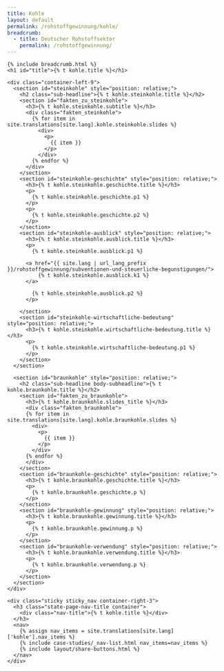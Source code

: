 ```yaml
---
title: Kohle
layout: default
permalink: /rohstoffgewinnung/kohle/
breadcrumb:
  - title: Deutscher Rohstoffsektor
    permalink: /rohstoffgewinnung/
---
```

<link rel="stylesheet" type="text/css" href="{{ site.baseurl_root }}/css/slick-theme.css"/>
<link rel="stylesheet" type="text/css" href="//cdn.jsdelivr.net/jquery.slick/1.6.0/slick.css"/>

<main class="container-page-wrapper layout-state-pages">
  <section class="container" style="position: relative;">

    {% include breadcrumb.html %}
    <h1 id="title">{% t kohle.title %}</h1>

    <div class="container-left-9">
      <section id="steinkohle" style="position: relative;">
        <h2 class="sub-headline">{% t kohle.steinkohle.title %}</h2>
        <section id="fakten_zu_steinkohle">
          <h3>{% t kohle.steinkohle.subtitle %}</h3>
          <div class="fakten_steinkohle">
            {% for item in site.translations[site.lang].kohle.steinkohle.slides %}
              <div>
                <p>
                  {{ item }}
                </p>
              </div>
            {% endfor %}
          </div>
        </section>
        <section id="steinkohle-geschichte" style="position: relative;">
          <h3>{% t kohle.steinkohle.geschichte.title %}</h3>
          <p>
            {% t kohle.steinkohle.geschichte.p1 %}
          </p>
          <p>
            {% t kohle.steinkohle.geschichte.p2 %}
          </p>
        </section>
        <section id="steinkohle-ausblick" style="position: relative;">
          <h3>{% t kohle.steinkohle.ausblick.title %}</h3>
          <p>
            {% t kohle.steinkohle.ausblick.p1 %}

          <a href="{{ site.lang | url_lang_prefix  }}/rohstoffgewinnung/subventionen-und-steuerliche-begunstigungen/">
              {% t kohle.steinkohle.ausblick.k1 %}
          </a>

            {% t kohle.steinkohle.ausblick.p2 %}
          </p>

        </section>
        <section id="steinkohle-wirtschaftliche-bedeutung" style="position: relative;">
          <h3>{% t kohle.steinkohle.wirtschaftliche-bedeutung.title %}</h3>
          <p>
            {% t kohle.steinkohle.wirtschaftliche-bedeutung.p1 %}
          </p>
        </section>
      </section>

      <section id="braunkohle" style="position: relative;">
        <h2 class="sub-headline body-subheadline">{% t kohle.braunkohle.title %}</h2>
        <section id="fakten_zu_braunkohle">
          <h3>{% t kohle.braunkohle.slides_title %}</h3>
          <div class="fakten_braunkohle">
          {% for item in site.translations[site.lang].kohle.braunkohle.slides %}
            <div>
              <p>
                {{ item }}
              </p>
            </div>
          {% endfor %}
          </div>
        </section>
        <section id="braunkohle-geschichte" style="position: relative;">
          <h3>{% t kohle.braunkohle.geschichte.title %}</h3>
          <p>
            {% t kohle.braunkohle.geschichte.p %}
          </p>
        </section>
        <section id="braunkohle-gewinnung" style="position: relative;">
          <h3>{% t kohle.braunkohle.gewinnung.title %}</h3>
          <p>
            {% t kohle.braunkohle.gewinnung.p %}
          </p>
        </section>
        <section id="braunkohle-verwendung" style="position: relative;">
          <h3>{% t kohle.braunkohle.verwendung.title %}</h3>
          <p>
            {% t kohle.braunkohle.verwendung.p %}
          </p>
        </section>
      </section>
    </div>

    <div class="sticky sticky_nav container-right-3">
      <h3 class="state-page-nav-title container">
        <div class="nav-title">{% t kohle.title %}</div>
      </h3>
      <nav>
        {% assign nav_items = site.translations[site.lang]['kohle'].nav_items %}
        {% include case-studies/_nav-list.html nav_items=nav_items %}
        {% include layout/share-buttons.html %}
      </nav>
    </div>
  </section>
</main>

<script src="https://ajax.googleapis.com/ajax/libs/jquery/1.12.4/jquery.min.js"></script>
<script type="text/javascript" src="//cdn.jsdelivr.net/jquery.slick/1.6.0/slick.min.js"></script>
<script type="text/javascript" src="{{ site.baseurl_root }}/js/lib/static.min.js" charset="utf-8"></script>

<script type="text/javascript">
    $(document).ready(function(){
      $('.fakten_steinkohle').slick({
        dots: true,
        speed: 500
      });
      $('.fakten_braunkohle').slick({
        dots: true,
        speed: 500
      });
    });
</script>
